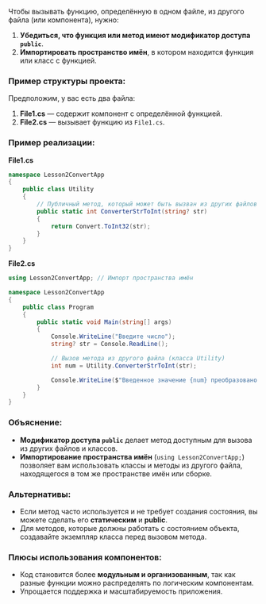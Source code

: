 Чтобы вызывать функцию, определённую в одном файле, из другого файла (или компонента), нужно:

1. **Убедиться, что функция или метод имеют модификатор доступа `public`**.
2. **Импортировать пространство имён**, в котором находится функция или класс с функцией.

### Пример структуры проекта:

Предположим, у вас есть два файла:

1. **File1.cs** — содержит компонент с определённой функцией.
2. **File2.cs** — вызывает функцию из `File1.cs`.

### Пример реализации:

**File1.cs**

```csharp
namespace Lesson2ConvertApp
{
    public class Utility
    {
        // Публичный метод, который может быть вызван из других файлов
        public static int ConverterStrToInt(string? str)
        {
            return Convert.ToInt32(str);
        }
    }
}
```

**File2.cs**

```csharp
using Lesson2ConvertApp; // Импорт пространства имён

namespace Lesson2ConvertApp
{
    public class Program
    {
        public static void Main(string[] args)
        {
            Console.WriteLine("Введите число");
            string? str = Console.ReadLine();

            // Вызов метода из другого файла (класса Utility)
            int num = Utility.ConverterStrToInt(str);

            Console.WriteLine($"Введенное значение {num} преобразовано в тип {num.GetType()}");
        }
    }
}
```

### Объяснение:

- **Модификатор доступа `public`** делает метод доступным для вызова из других файлов и классов.
- **Импортирование пространства имён** (`using Lesson2ConvertApp;`) позволяет вам использовать классы и методы из другого файла, находящегося в том же пространстве имён или сборке.

### Альтернативы:

- Если метод часто используется и не требует создания состояния, вы можете сделать его **статическим** и **public**.
- Для методов, которые должны работать с состоянием объекта, создавайте экземпляр класса перед вызовом метода.

### Плюсы использования компонентов:

- Код становится более **модульным и организованным**, так как разные функции можно распределять по логическим компонентам.
- Упрощается поддержка и масштабируемость приложения.
